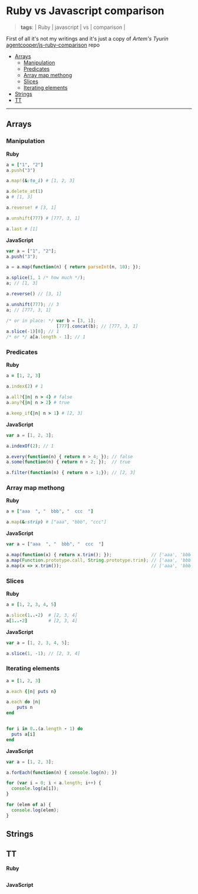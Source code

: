 # Ruby vs Javascript comparison
> **tags**: | Ruby | javascript | vs | comparison |

First of all it's not my writings and it's just a copy of *Artem's Tyurin* [agentcooper/js-ruby-comparison](https://github.com/agentcooper/js-ruby-comparison) repo 

- [Arrays](#arrays)
  - [Manipulation](#manipulation)
  - [Predicates](#predicates)
  - [Array map methong](#array-map-methong)
  - [Slices](#slices)
  - [Iterating elements](#iterating-elements)
- [Strings](#strings)
- [TT](#tt)

---

## Arrays 

### Manipulation

**Ruby**

```ruby
a = ["1", "2"]
a.push("3")

a.map!(&:to_i) # [1, 2, 3]

a.delete_at(1)
a # [1, 3]

a.reverse! # [3, 1]

a.unshift(777) # [777, 3, 1]

a.last # [1]
```

**JavaScript**

```javascript
var a = ["1", "2"];
a.push("3");

a = a.map(function(n) { return parseInt(n, 10); });

a.splice(1, 1 /* how much */);
a; // [1, 3]

a.reverse() // [3, 1]

a.unshift(777); // 3
a; // [777, 3, 1]

/* or in place: */ var b = [3, 1];
                   [777].concat(b); // [777, 3, 1]
a.slice(-1)[0]; // 1
/* or */ a[a.length - 1]; // 1
```

### Predicates

**Ruby**

```ruby
a = [1, 2, 3]

a.index(2) # 1

a.all?{|n| n > 4} # false
a.any?{|n| n > 2} # true

a.keep_if{|n| n > 1} # [2, 3]
```

**JavaScript**

```javascript
var a = [1, 2, 3];

a.indexOf(2); // 1

a.every(function(n) { return n > 4; }); // false
a.some(function(n) { return n > 2; });  // true

a.filter(function(n) { return n > 1;}); // [2, 3]
```

### Array map methong

**Ruby**

```ruby
a = ["aaa  ", "  bbb", "  ccc  "]

a.map(&:strip) # ["aaa", "bbb", "ccc"]
```

**JavaScript**

```javascript
var a = ["aaa  ", "  bbb", "  ccc  "]

a.map(function(x) { return x.trim(); });               // ['aaa', 'bbb', 'ccc']
a.map(Function.prototype.call, String.prototype.trim); // ['aaa', 'bbb', 'ccc']
a.map(x => x.trim());                                  // ['aaa', 'bbb', 'ccc']
```

### Slices

**Ruby**

```ruby
a = [1, 2, 3, 4, 5]

a.slice(1..-2)  # [2, 3, 4]
a[1..-2]        # [2, 3, 4]
```

**JavaScript**

```javascript
var a = [1, 2, 3, 4, 5];

a.slice(1, -1); // [2, 3, 4]
```

### Iterating elements

```ruby
a = [1, 2, 3]

a.each {|n| puts n}

a.each do |n|
    puts n
end


for i in 0..(a.length - 1) do
  puts a[i]
end
```

**JavaScript**

```javascript
var a = [1, 2, 3];

a.forEach(function(n) { console.log(n); })

for (var i = 0; i < a.length; i++) {
  console.log(a[i]);
}

for (elem of a) {
  console.log(elem);
}
```

## Strings

## TT 

**Ruby**

```ruby

```

**JavaScript**

```javascript

```
